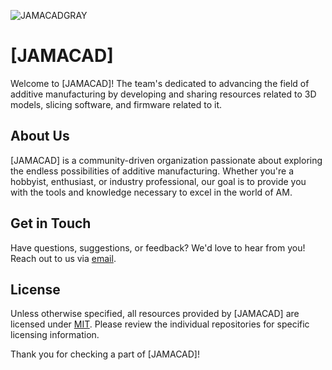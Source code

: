 ![JAMACADGRAY](https://github.com/JAMACAD/.github/assets/50664863/e36c7f22-96d6-40a6-b25c-040fc0065fa3)

# [JAMACAD]

Welcome to [JAMACAD]!
The team's dedicated to advancing the field of additive manufacturing by developing and sharing resources related to 3D models, slicing software, and firmware related to it.

## About Us

[JAMACAD] is a community-driven organization passionate about exploring the endless possibilities of additive manufacturing. Whether you're a hobbyist, enthusiast, or industry professional, our goal is to provide you with the tools and knowledge necessary to excel in the world of AM.

## Get in Touch

Have questions, suggestions, or feedback? We'd love to hear from you! Reach out to us via [email](https://mail.google.com/mail/?view=cm&fs=1&to=justagwas@gmail.com).

## License

Unless otherwise specified, all resources provided by [JAMACAD] are licensed under [MIT](https://mit-license.org/). Please review the individual repositories for specific licensing information.

Thank you for checking a part of [JAMACAD]!

